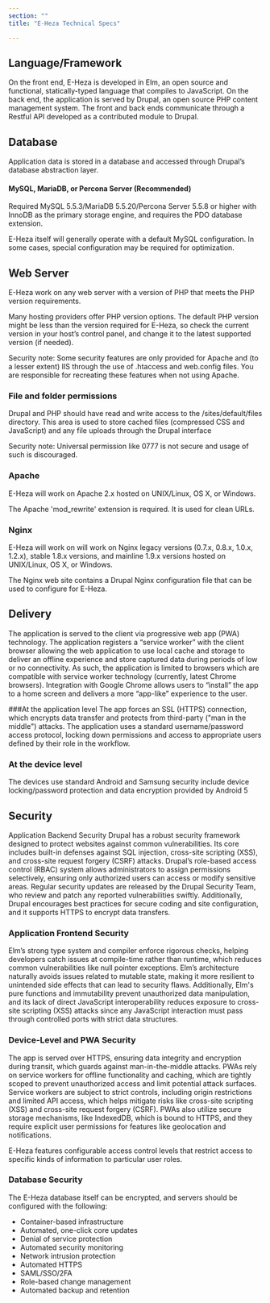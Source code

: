 ```yaml
---
section: ""
title: "E-Heza Technical Specs"

---
```


## Language/Framework
On the front end, E-Heza is developed in Elm, an open source and functional, statically-typed language that compiles to JavaScript. On the back end, the application is served by Drupal, an open source PHP content management system. The front and back ends communicate through a Restful API developed as a contributed module to Drupal.

## Database
Application data is stored in a database and accessed through Drupal’s database abstraction layer.

#### MySQL, MariaDB, or Percona Server (Recommended)
Required MySQL 5.5.3/MariaDB 5.5.20/Percona Server 5.5.8 or higher with InnoDB as the primary storage engine, and requires the PDO database extension.

E-Heza itself will generally operate with a default MySQL configuration. In some cases, special configuration may be required for optimization.

## Web Server
E-Heza work on any web server with a version of PHP that meets the PHP version requirements.

Many hosting providers offer PHP version options. The default PHP version might be less than the version required for E-Heza, so check the current version in your host’s control panel, and change it to the latest supported version (if needed).

Security note: Some security features are only provided for Apache and (to a lesser extent) IIS through the use of .htaccess and web.config files. You are responsible for recreating these features when not using Apache.

### File and folder permissions
Drupal and PHP should have read and write access to the /sites/default/files directory. This area is used to store cached files (compressed CSS and JavaScript) and any file uploads through the Drupal interface

Security note: Universal permission like 0777 is not secure and usage of such is discouraged.

### Apache
E-Heza will work on Apache 2.x hosted on UNIX/Linux, OS X, or Windows.

The Apache 'mod_rewrite' extension is required. It is used for clean URLs.

### Nginx
E-Heza will work on will work on Nginx legacy versions (0.7.x, 0.8.x, 1.0.x, 1.2.x), stable 1.8.x versions, and mainline 1.9.x versions hosted on UNIX/Linux, OS X, or Windows.

The Nginx web site contains a Drupal Nginx configuration file that can be used to configure for E-Heza.

## Delivery
The application is served to the client via progressive web app (PWA) technology. The application registers a “service worker” with the client browser allowing the web application to use local cache and storage to deliver an offline experience and store captured data during periods of low or no connectivity. As such, the application is limited to browsers which are compatible with service worker technology (currently, latest Chrome browsers). Integration with Google Chrome allows users to “install” the app to a home screen and delivers a more “app-like” experience to the user.

###At the application level
The app forces an SSL (HTTPS) connection, which encrypts data transfer and protects from third-party ("man in the middle") attacks. The application uses a standard username/password access protocol, locking down permissions and access to appropriate users defined by their role in the workflow.

### At the device level
The devices use standard Android and Samsung security include device locking/password protection and data encryption provided by Android 5

## Security
Application Backend Security
Drupal has a robust security framework designed to protect websites against common vulnerabilities. Its core includes built-in defenses against SQL injection, cross-site scripting (XSS), and cross-site request forgery (CSRF) attacks. Drupal’s role-based access control (RBAC) system allows administrators to assign permissions selectively, ensuring only authorized users can access or modify sensitive areas. Regular security updates are released by the Drupal Security Team, who review and patch any reported vulnerabilities swiftly. Additionally, Drupal encourages best practices for secure coding and site configuration, and it supports HTTPS to encrypt data transfers. 

### Application Frontend Security
Elm’s strong type system and compiler enforce rigorous checks, helping developers catch issues at compile-time rather than runtime, which reduces common vulnerabilities like null pointer exceptions. Elm’s architecture naturally avoids issues related to mutable state, making it more resilient to unintended side effects that can lead to security flaws. Additionally, Elm's pure functions and immutability prevent unauthorized data manipulation, and its lack of direct JavaScript interoperability reduces exposure to cross-site scripting (XSS) attacks since any JavaScript interaction must pass through controlled ports with strict data structures. 

### Device-Level and PWA Security
The app is served over HTTPS, ensuring data integrity and encryption during transit, which guards against man-in-the-middle attacks. PWAs rely on service workers for offline functionality and caching, which are tightly scoped to prevent unauthorized access and limit potential attack surfaces. Service workers are subject to strict controls, including origin restrictions and limited API access, which helps mitigate risks like cross-site scripting (XSS) and cross-site request forgery (CSRF). PWAs also utilize secure storage mechanisms, like IndexedDB, which is bound to HTTPS, and they require explicit user permissions for features like geolocation and notifications. 

E-Heza features configurable access control levels that restrict access to specific kinds of information to particular user roles. 

### Database Security
The E-Heza database itself can be encrypted, and servers should be configured with the following: 
- Container-based infrastructure
- Automated, one-click core updates
- Denial of service protection
- Automated security monitoring
- Network intrusion protection
- Automated HTTPS
- SAML/SSO/2FA
- Role-based change management
- Automated backup and retention
